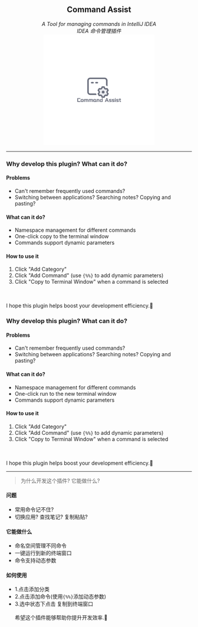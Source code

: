 <div  align="center">
    <h2>Command Assist</h2>
    <i>A Tool for managing commands in IntelliJ IDEA</i><br/>
    <i>IDEA 命令管理插件</i>
    <div style="padding-bottom: var(-100px);">
    <img alt="Command Assist" height="300" src="src/main/resources/asset/Command_Assist.png" title="logo" width="300"/>
    </div>
</div>

---
### Why develop this plugin? What can it do?

#### Problems
- Can't remember frequently used commands?
- Switching between applications? Searching notes? Copying and pasting?

#### What can it do?
- Namespace management for different commands
- One-click copy to the terminal window
- Commands support dynamic parameters

#### How to use it
1. Click "Add Category"
2. Click "Add Command" (use `{%%}` to add dynamic parameters)
3. Click "Copy to Terminal Window" when a command is selected

<br>
<br>
I hope this plugin helps boost your development efficiency.🫣


<!-- Plugin description -->

### Why develop this plugin? What can it do?

#### Problems
- Can't remember frequently used commands?
- Switching between applications? Searching notes? Copying and pasting?

#### What can it do?
- Namespace management for different commands
- One-click run to the new terminal window
- Commands support dynamic parameters

#### How to use it
1. Click "Add Category"
2. Click "Add Command" (use `{%%}` to add dynamic parameters)
3. Click "Copy to Terminal Window" when a command is selected

<br>
<br>
I hope this plugin helps boost your development efficiency.🫣

---

> 为什么开发这个插件? 它能做什么?
#### 问题
- 常用命令记不住?
- 切换应用? 查找笔记? 复制粘贴?

#### 它能做什么
- 命名空间管理不同命令
- 一键运行到新的终端窗口
- 命令支持动态参数

#### 如何使用
- 1.点击添加分类
- 2.点击添加命令(使用`{%%}`添加动态参数)
- 3.选中状态下点击 复制到终端窗口
  <br>
  <br>
  希望这个插件能够帮助你提升开发效率.🫣

<!-- Plugin description end -->






